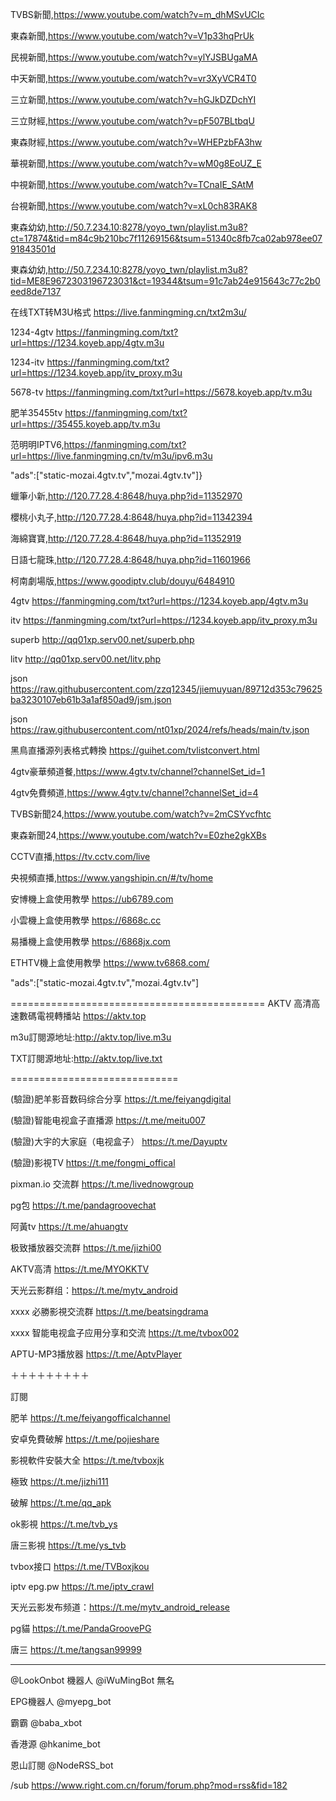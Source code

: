 TVBS新聞,https://www.youtube.com/watch?v=m_dhMSvUCIc

東森新聞,https://www.youtube.com/watch?v=V1p33hqPrUk

民視新聞,https://www.youtube.com/watch?v=ylYJSBUgaMA

中天新聞,https://www.youtube.com/watch?v=vr3XyVCR4T0

三立新聞,https://www.youtube.com/watch?v=hGJkDZDchYI

三立財經,https://www.youtube.com/watch?v=pF507BLtbqU

東森財經,https://www.youtube.com/watch?v=WHEPzbFA3hw

華視新聞,https://www.youtube.com/watch?v=wM0g8EoUZ_E

中視新聞,https://www.youtube.com/watch?v=TCnaIE_SAtM

台視新聞,https://www.youtube.com/watch?v=xL0ch83RAK8


東森幼幼,http://50.7.234.10:8278/yoyo_twn/playlist.m3u8?ct=17874&tid=m84c9b210bc7f11269156&tsum=51340c8fb7ca02ab978ee0791843501d

東森幼幼,http://50.7.234.10:8278/yoyo_twn/playlist.m3u8?tid=ME8E9672303196723031&ct=19344&tsum=91c7ab24e915643c77c2b0eed8de7137


在线TXT转M3U格式  https://live.fanmingming.cn/txt2m3u/

1234-4gtv https://fanmingming.com/txt?url=https://1234.koyeb.app/4gtv.m3u

1234-itv https://fanmingming.com/txt?url=https://1234.koyeb.app/itv_proxy.m3u

5678-tv  https://fanmingming.com/txt?url=https://5678.koyeb.app/tv.m3u

肥羊35455tv https://fanmingming.com/txt?url=https://35455.koyeb.app/tv.m3u

范明明IPTV6,https://fanmingming.com/txt?url=https://live.fanmingming.cn/tv/m3u/ipv6.m3u

"ads":["static-mozai.4gtv.tv","mozai.4gtv.tv"]}

蠟筆小新,http://120.77.28.4:8648/huya.php?id=11352970

櫻桃小丸子,http://120.77.28.4:8648/huya.php?id=11342394

海綿寶寶,http://120.77.28.4:8648/huya.php?id=11352919

日語七龍珠,http://120.77.28.4:8648/huya.php?id=11601966

柯南劇場版,https://www.goodiptv.club/douyu/6484910

4gtv  https://fanmingming.com/txt?url=https://1234.koyeb.app/4gtv.m3u

itv  https://fanmingming.com/txt?url=https://1234.koyeb.app/itv_proxy.m3u

superb http://qq01xp.serv00.net/superb.php

litv http://qq01xp.serv00.net/litv.php

json  https://raw.githubusercontent.com/zzq12345/jiemuyuan/89712d353c79625ba3230107eb61b3a1af850ad9/jsm.json

json  https://raw.githubusercontent.com/nt01xp/2024/refs/heads/main/tv.json

黑鳥直播源列表格式轉換 https://guihet.com/tvlistconvert.html

4gtv豪華頻道餐,https://www.4gtv.tv/channel?channelSet_id=1

4gtv免費頻道,https://www.4gtv.tv/channel?channelSet_id=4

TVBS新聞24,https://www.youtube.com/watch?v=2mCSYvcfhtc

東森新聞24,https://www.youtube.com/watch?v=E0zhe2gkXBs

CCTV直播,https://tv.cctv.com/live

央視頻直播,https://www.yangshipin.cn/#/tv/home

安博機上盒使用教學 https://ub6789.com

小雲機上盒使用教學 https://6868c.cc

易播機上盒使用教學 https://6868jx.com

ETHTV機上盒使用教學 https://www.tv6868.com/

"ads":["static-mozai.4gtv.tv","mozai.4gtv.tv"]

============================================
AKTV 高清高速數碼電視轉播站  https://aktv.top

m3u訂閱源地址:http://aktv.top/live.m3u

TXT訂閱源地址:http://aktv.top/live.txt

=============================

(驗證)肥羊影音数码综合分享 https://t.me/feiyangdigital

(驗證)智能电视盒子直播源 https://t.me/meitu007

(驗證)大宇的大家庭（电视盒子） https://t.me/Dayuptv

(驗證)影視TV https://t.me/fongmi_offical

pixman.io 交流群 https://t.me/livednowgroup

pg包 https://t.me/pandagroovechat

阿黃tv https://t.me/ahuangtv

极致播放器交流群 https://t.me/jizhi00

AKTV高清  https://t.me/MYOKKTV

天光云影群组：https://t.me/mytv_android

xxxx 必勝影視交流群 https://t.me/beatsingdrama

xxxx 智能电视盒子应用分享和交流 https://t.me/tvbox002

APTU-MP3播放器 https://t.me/AptvPlayer

＋＋＋＋＋＋＋＋＋

訂閱

肥羊 https://t.me/feiyangofficalchannel

安卓免費破解 https://t.me/pojieshare

影視軟件安裝大全 https://t.me/tvboxjk

極致 https://t.me/jizhi111

破解 https://t.me/qq_apk

ok影視 https://t.me/tvb_ys

唐三影視 https://t.me/ys_tvb

tvbox接口 https://t.me/TVBoxjkou

iptv epg.pw https://t.me/iptv_crawl

天光云影发布频道：https://t.me/mytv_android_release

pg貓 https://t.me/PandaGroovePG

唐三 https://t.me/tangsan99999

********

@LookOnbot 機器人
@iWuMingBot 無名

EPG機器人 @myepg_bot

霸霸 @baba_xbot

香港源 @hkanime_bot

恩山訂閱 @NodeRSS_bot

/sub https://www.right.com.cn/forum/forum.php?mod=rss&fid=182



